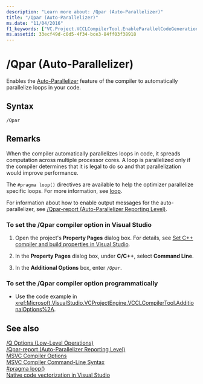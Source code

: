```yaml
---
description: "Learn more about: /Qpar (Auto-Parallelizer)"
title: "/Qpar (Auto-Parallelizer)"
ms.date: "11/04/2016"
f1_keywords: ["VC.Project.VCCLCompilerTool.EnableParallelCodeGeneration"]
ms.assetid: 33ecf49d-c0d5-4f34-bce3-84ff03f38918
---
```

# /Qpar (Auto-Parallelizer)

Enables the [Auto-Parallelizer](../../parallel/auto-parallelization-and-auto-vectorization.md) feature of the compiler to automatically parallelize loops in your code.

## Syntax

```
/Qpar
```

## Remarks

When  the compiler automatically parallelizes loops in code, it spreads computation across multiple processor cores. A loop is parallelized only if the compiler determines that it is legal to do so and that parallelization would improve performance.

The `#pragma loop()` directives are available to help the optimizer parallelize specific loops. For more information, see [loop](../../preprocessor/loop.md).

For information about how to enable output messages for the auto-parallelizer, see [/Qpar-report (Auto-Parallelizer Reporting Level)](qpar-report-auto-parallelizer-reporting-level.md).

### To set the /Qpar compiler option in Visual Studio

1. Open the project's **Property Pages** dialog box. For details, see [Set C++ compiler and build properties in Visual Studio](../working-with-project-properties.md).

1. In the **Property Pages** dialog box, under **C/C++**, select **Command Line**.

1. In the **Additional Options** box, enter *`/Qpar`*.

### To set the /Qpar compiler option programmatically

- Use the code example in <xref:Microsoft.VisualStudio.VCProjectEngine.VCCLCompilerTool.AdditionalOptions%2A>.

## See also

[/Q Options (Low-Level Operations)](q-options-low-level-operations.md)<br/>
[/Qpar-report (Auto-Parallelizer Reporting Level)](qpar-report-auto-parallelizer-reporting-level.md)<br/>
[MSVC Compiler Options](compiler-options.md)<br/>
[MSVC Compiler Command-Line Syntax](compiler-command-line-syntax.md)<br/>
[#pragma loop()](../../preprocessor/loop.md)<br/>
[Native code vectorization in Visual Studio](/archive/blogs/nativeconcurrency/auto-vectorizer-in-visual-studio-2012-overview)

